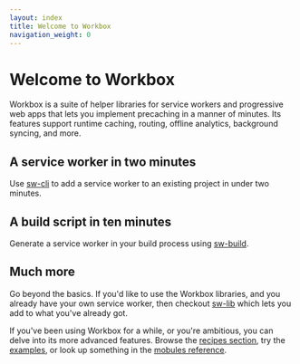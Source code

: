 ```yaml
---
layout: index
title: Welcome to Workbox
navigation_weight: 0
---
```


# Welcome to Workbox

Workbox is a suite of helper libraries for service workers and progressive web
apps that lets you implement precaching in a manner of minutes. Its features
support runtime caching, routing, offline analytics, background syncing, and
more.

## A service worker in two minutes

Use [sw-cli](sw-cli) to add a service worker to an existing project in under two
minutes.

## A build script in ten minutes

Generate a service worker in your build process
using [sw-build](sw-build).

## Much more

Go beyond the basics. If you'd like to use the Workbox libraries, and you
already have your own service worker, then checkout
[sw-lib](sw-lib) which lets
you add to what you've already got.

If you've been using Workbox for a while, or you're
ambitious, you can delve into its more advanced features. Browse the
[recipes section](recipes), try the [examples](examples), or look up
something in the [mobules reference](reference-docs/stable/latest/).
